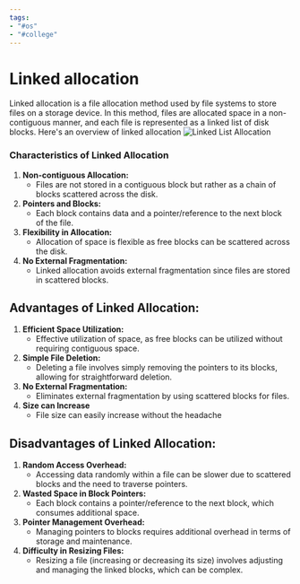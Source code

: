 ```yaml
---
tags:
- "#os"
- "#college"
---
```

# Linked allocation
Linked allocation is a file allocation method used by file systems to store files on a storage device. In this method, files are allocated space in a non-contiguous manner, and each file is represented as a linked list of disk blocks. Here's an overview of linked allocation
![Linked List Allocation](https://media.geeksforgeeks.org/wp-content/uploads/linkedListAllocation.jpg)

### Characteristics of Linked Allocation
1. **Non-contiguous Allocation:**
    - Files are not stored in a contiguous block but rather as a chain of blocks scattered across the disk.
2. **Pointers and Blocks:**
    - Each block contains data and a pointer/reference to the next block of the file.
3. **Flexibility in Allocation:**
    - Allocation of space is flexible as free blocks can be scattered across the disk.
4. **No External Fragmentation:**
    - Linked allocation avoids external fragmentation since files are stored in scattered blocks.
## Advantages of Linked Allocation:
1. **Efficient Space Utilization:**
	- Effective utilization of space, as free blocks can be utilized without requiring contiguous space.
1. **Simple File Deletion:**
	- Deleting a file involves simply removing the pointers to its blocks, allowing for straightforward deletion.
2. **No External Fragmentation:**
	- Eliminates external fragmentation by using scattered blocks for files.
3. **Size can Increase**
	- File size can easily increase without the headache
## Disadvantages of Linked Allocation:
1. **Random Access Overhead:**
	- Accessing data randomly within a file can be slower due to scattered blocks and the need to traverse pointers.
2. **Wasted Space in Block Pointers:**
	- Each block contains a pointer/reference to the next block, which consumes additional space.
3. **Pointer Management Overhead:**
	- Managing pointers to blocks requires additional overhead in terms of storage and maintenance.
4. **Difficulty in Resizing Files:**
	- Resizing a file (increasing or decreasing its size) involves adjusting and managing the linked blocks, which can be complex.
